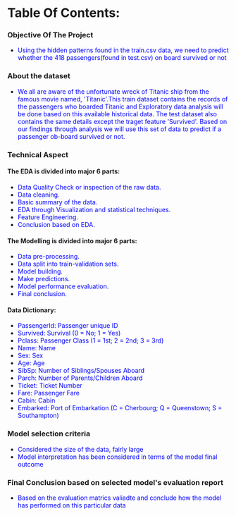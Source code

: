 # Table Of Contents:
### Objective Of The Project
- <font color=blue>Using the hidden patterns found in the train.csv data, we need to predict whether the 418 passengers(found in test.csv) on board survived or not</font>
### About the dataset
- <font color=blue>We all are aware of the unfortunate wreck of Titanic ship from the famous movie named, 'Titanic'.This train dataset contains the records of the passengers who boarded Titanic and Exploratory data analysis will be done based on this available historical data. The test dataset also contains the same details except the traget feature 'Survived'. Based on our findings through analysis we will use this set of data to predict if a passenger ob-board survived or not.</font>
### Technical Aspect
#### The EDA is divided into major 6 parts:
- <font color=blue>Data Quality Check or inspection of the raw data.</font>
- <font color=blue>Data cleaning.</font>
- <font color=blue>Basic summary of the data.</font>
- <font color=blue>EDA through Visualization and statistical techniques.</font>
- <font color=blue>Feature Engineering.</font>
- <font color=blue>Conclusion based on EDA.</font>
#### The Modelling is divided into major 6 parts:
- <font color=blue>Data pre-processing.</font>
- <font color=blue>Data split into train-validation sets.</font>
- <font color=blue>Model building.</font>
- <font color=blue>Make predictions.</font>
- <font color=blue>Model performance evaluation.</font>
- <font color=blue>Final conclusion.</font>
#### Data Dictionary:
- <font color=blue>PassengerId: Passenger unique ID</font>
- <font color=blue>Survived: Survival (0 = No; 1 = Yes)</font>
- <font color=blue>Pclass: Passenger Class (1 = 1st; 2 = 2nd; 3 = 3rd)</font>
- <font color=blue>Name: Name</font>
- <font color=blue>Sex: Sex</font>
- <font color=blue>Age: Age</font>
- <font color=blue>SibSp: Number of Siblings/Spouses Aboard</font>
- <font color=blue>Parch: Number of Parents/Children Aboard</font>
- <font color=blue>Ticket: Ticket Number</font>
- <font color=blue>Fare: Passenger Fare</font>
- <font color=blue>Cabin: Cabin</font>
- <font color=blue>Embarked: Port of Embarkation (C = Cherbourg; Q = Queenstown; S = Southampton)</font>
### Model selection criteria
- <font color=blue>Considered the size of the data, fairly large</font>
- <font color=blue>Model interpretation has been considered in terms of the model final outcome</font>
### Final Conclusion based on selected model's evaluation report
- <font color=blue>Based on the evaluation matrics valiadte and conclude how the model has performed on this particular data</font>
